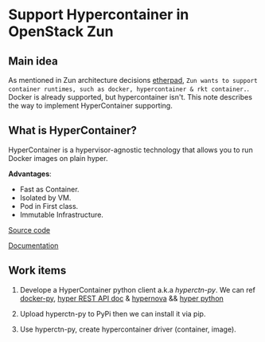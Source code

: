 # Support Hypercontainer in OpenStack Zun

## Main idea

As mentioned in Zun architecture decisions [etherpad](https://etherpad.openstack.org/p/zun-architecture-decisions),
`Zun wants to support container runtimes, such as docker, hypercontainer & rkt container.`.
Docker is already supported, but hypercontainer isn't. This note describes the way to implement
HyperContainer supporting.

## What is HyperContainer?

HyperContainer is a hypervisor-agnostic technology that allows you to run
Docker images on plain hyper.

**Advantages**:

- Fast as Container.
- Isolated by VM.
- Pod in First class.
- Immutable Infrastructure.

[Source code](https://github.com/hyperhq/hyperd)

[Documentation](https://docs.hyper.sh)

## Work items

1. Develope a HyperContainer python client a.k.a *hyperctn-py*. We can ref [docker-py](https://github.com/docker/docker-py), [hyper REST API doc](https://docs.hyper.sh/Reference/API/index.html) & [hypernova](https://github.com/hyperhq/hypernova/) && [hyper python](https://github.com/tardyp/hyper_sh/)

2. Upload hyperctn-py to PyPi then we can install it via pip.

3. Use hyperctn-py, create hypercontainer driver (container, image).

